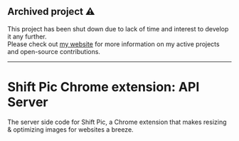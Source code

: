 ## Archived project ⚠️
This project has been shut down due to lack of time and interest to develop it any further.  
Please check out [my website](https://www.emileperron.com) for more information on my active projects and open-source contributions.  

---

# Shift Pic Chrome extension: API Server

The server side code for Shift Pic, a Chrome extension that makes resizing &amp; optimizing images for websites a breeze.


